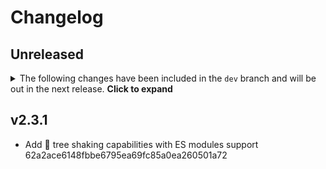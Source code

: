 # Changelog

## Unreleased

<details>
    <summary>The following changes have been included in the <code>dev</code> branch and will be out in the next release. <b>Click to expand</b></summary>
</details>

## v2.3.1

- Add 🌳 tree shaking capabilities with ES modules support 62a2ace6148fbbe6795ea69fc85a0ea260501a72
